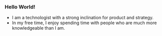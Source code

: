 ### Hello World!

- I am a technologist with a strong inclination for product and strategy.
- In my free time, I enjoy spending time with people who are much more knowledgeable than I am.

